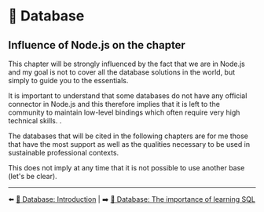 # 💾 Database

## Influence of Node.js on the chapter

This chapter will be strongly influenced by the fact that we are in Node.js and my goal is not to cover all the database solutions in the world, but simply to guide you to the essentials.

It is important to understand that some databases do not have any official connector in Node.js and this therefore implies that it is left to the community to maintain low-level bindings which often require very high technical skills. .

The databases that will be cited in the following chapters are for me those that have the most support as well as the qualities necessary to be used in sustainable professional contexts.

This does not imply at any time that it is not possible to use another base (let's be clear).

---

⬅️ [💾 Database: Introduction](./1-introduction.md) |
➡️ [💾 Database: The importance of learning SQL](./3-learning-sql.md)
